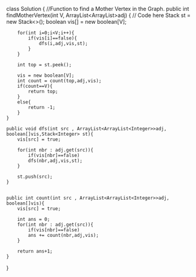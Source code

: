 


class Solution
{
    //Function to find a Mother Vertex in the Graph.
    public int findMotherVertex(int V, ArrayList<ArrayList<Integer>>adj)
    {
        // Code here
        Stack<Integer> st = new Stack<>();
        boolean vis[] = new boolean[V];
        
        for(int i=0;i<V;i++){
            if(vis[i]==false){
                dfs(i,adj,vis,st);
            }
        }
        
        int top = st.peek();
        
        vis = new boolean[V];
        int count = count(top,adj,vis);
        if(count==V){
            return top;
        }
        else{
            return -1;
        }
    }
    
    public void dfs(int src , ArrayList<ArrayList<Integer>>adj, boolean[]vis,Stack<Integer> st){
        vis[src] = true;
        
        for(int nbr : adj.get(src)){
            if(vis[nbr]==false)
            dfs(nbr,adj,vis,st);
        }
        
        st.push(src);
    }
    
    
    public int count(int src , ArrayList<ArrayList<Integer>>adj, boolean[]vis){
        vis[src] = true;
        
        int ans = 0;
        for(int nbr : adj.get(src)){
            if(vis[nbr]==false)
            ans += count(nbr,adj,vis);
        }
        
        return ans+1;
    }

}